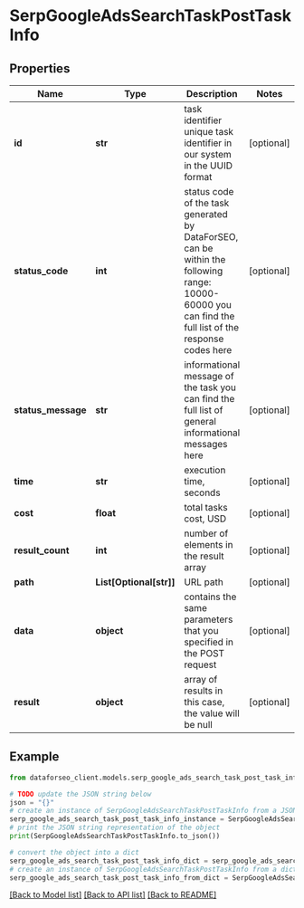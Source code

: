 # SerpGoogleAdsSearchTaskPostTaskInfo


## Properties

Name | Type | Description | Notes
------------ | ------------- | ------------- | -------------
**id** | **str** | task identifier unique task identifier in our system in the UUID format | [optional] 
**status_code** | **int** | status code of the task generated by DataForSEO, can be within the following range: 10000-60000 you can find the full list of the response codes here | [optional] 
**status_message** | **str** | informational message of the task you can find the full list of general informational messages here | [optional] 
**time** | **str** | execution time, seconds | [optional] 
**cost** | **float** | total tasks cost, USD | [optional] 
**result_count** | **int** | number of elements in the result array | [optional] 
**path** | **List[Optional[str]]** | URL path | [optional] 
**data** | **object** | contains the same parameters that you specified in the POST request | [optional] 
**result** | **object** | array of results in this case, the value will be null | [optional] 

## Example

```python
from dataforseo_client.models.serp_google_ads_search_task_post_task_info import SerpGoogleAdsSearchTaskPostTaskInfo

# TODO update the JSON string below
json = "{}"
# create an instance of SerpGoogleAdsSearchTaskPostTaskInfo from a JSON string
serp_google_ads_search_task_post_task_info_instance = SerpGoogleAdsSearchTaskPostTaskInfo.from_json(json)
# print the JSON string representation of the object
print(SerpGoogleAdsSearchTaskPostTaskInfo.to_json())

# convert the object into a dict
serp_google_ads_search_task_post_task_info_dict = serp_google_ads_search_task_post_task_info_instance.to_dict()
# create an instance of SerpGoogleAdsSearchTaskPostTaskInfo from a dict
serp_google_ads_search_task_post_task_info_from_dict = SerpGoogleAdsSearchTaskPostTaskInfo.from_dict(serp_google_ads_search_task_post_task_info_dict)
```
[[Back to Model list]](../README.md#documentation-for-models) [[Back to API list]](../README.md#documentation-for-api-endpoints) [[Back to README]](../README.md)


